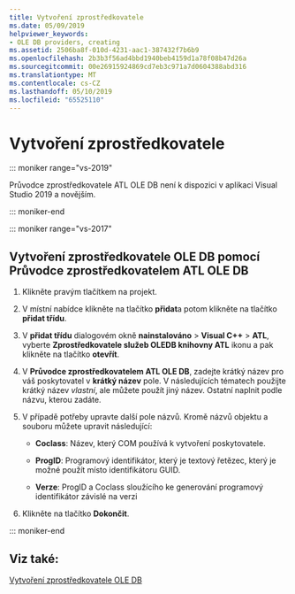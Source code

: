 ```yaml
---
title: Vytvoření zprostředkovatele
ms.date: 05/09/2019
helpviewer_keywords:
- OLE DB providers, creating
ms.assetid: 2506ba8f-010d-4231-aac1-387432f7b6b9
ms.openlocfilehash: 2b3b3f56ad4bbd1940beb4159d1a78f08b47d26a
ms.sourcegitcommit: 00e26915924869cd7eb3c971a7d0604388abd316
ms.translationtype: MT
ms.contentlocale: cs-CZ
ms.lasthandoff: 05/10/2019
ms.locfileid: "65525110"
---
```

# <a name="creating-the-provider"></a>Vytvoření zprostředkovatele

::: moniker range="vs-2019"

Průvodce zprostředkovatele ATL OLE DB není k dispozici v aplikaci Visual Studio 2019 a novějším.

::: moniker-end

::: moniker range="vs-2017"

## <a name="to-create-an-ole-db-provider-with-the-atl-ole-db-provider-wizard"></a>Vytvoření zprostředkovatele OLE DB pomocí Průvodce zprostředkovatelem ATL OLE DB

1. Klikněte pravým tlačítkem na projekt.

1. V místní nabídce klikněte na tlačítko **přidat**a potom klikněte na tlačítko **přidat třídu**.

1. V **přidat třídu** dialogovém okně **nainstalováno** > **Visual C++**  > **ATL**, vyberte **Zprostředkovatele služeb OLEDB knihovny ATL** ikonu a pak klikněte na tlačítko **otevřít**.

1. V **Průvodce zprostředkovatelem ATL OLE DB**, zadejte krátký název pro váš poskytovatel v **krátký název** pole. V následujících tématech použijte krátký název *vlastní*, ale můžete použít jiný název. Ostatní naplnit podle názvu, kterou zadáte.

1. V případě potřeby upravte další pole názvů. Kromě názvů objektu a souboru můžete upravit následující:

   - **Coclass**: Název, který COM používá k vytvoření poskytovatele.

   - **ProgID**: Programový identifikátor, který je textový řetězec, který je možné použít místo identifikátoru GUID.

   - **Verze**: ProgID a Coclass sloužícího ke generování programový identifikátor závislé na verzi

1. Klikněte na tlačítko **Dokončit**.

::: moniker-end

## <a name="see-also"></a>Viz také:

[Vytvoření zprostředkovatele OLE DB](../../data/oledb/creating-an-ole-db-provider.md)
